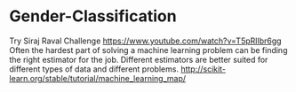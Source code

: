 # Gender-Classification
Try Siraj Raval Challenge https://www.youtube.com/watch?v=T5pRlIbr6gg
Often the hardest part of solving a machine learning problem can be finding the right estimator for the job. Different estimators are better suited for different types of data and different problems.
http://scikit-learn.org/stable/tutorial/machine_learning_map/
